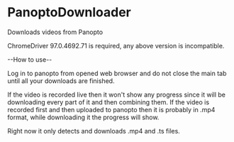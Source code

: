 # PanoptoDownloader
Downloads videos from Panopto

ChromeDriver 97.0.4692.71 is required, any above version is incompatible.


--How to use--

Log in to panopto from opened web browser and do not close the main tab until all your downloads are finished.

If the video is recorded live then it won't show any progress since it will be downloading every part of it and then combining them. If the video is recorded first and then uploaded to panopto then it is probably in .mp4 format, while downloading it the progress will show. 

Right now it only detects and downloads .mp4 and .ts files.
